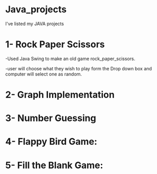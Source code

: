 # Java_projects 
I've listed my JAVA projects 



# 1- Rock Paper Scissors
-Used Java Swing to make an old game rock_paper_scissors.

-user will choose what they wish to play form the Drop down box and computer will select one as random.

# 2- Graph Implementation

# 3- Number Guessing

# 4- Flappy Bird Game:

# 5- Fill the Blank Game:

